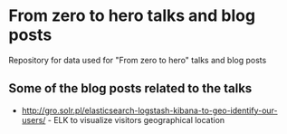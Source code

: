 # From zero to hero talks and blog posts
Repository for data used for "From zero to hero" talks and blog posts

## Some of the blog posts related to the talks
 * http://gro.solr.pl/elasticsearch-logstash-kibana-to-geo-identify-our-users/ - ELK to visualize visitors geographical location